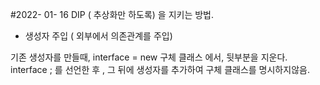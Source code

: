 #2022- 01- 16
DIP ( 추상화만 하도록) 을 지키는 방법. 
 - 생성자 주입 ( 외부에서 의존관계를 주입)

기존 생성자를 만들때, interface  = new 구체 클래스 에서, 뒷부분을 지운다.
interface ; 를 선언한 후 , 그 뒤에 생성자를 추가하여 구체 클래스를 명시하지않음.
